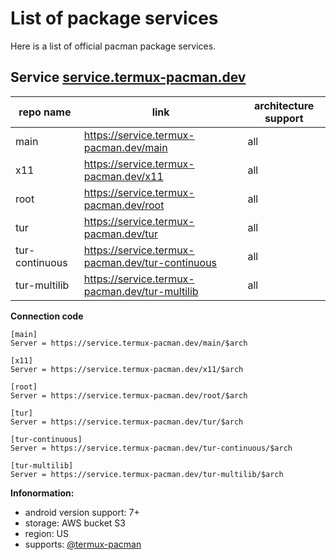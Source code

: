 # List of package services
Here is a list of official pacman package services.

## Service [service.termux-pacman.dev](https://service.termux-pacman.dev/)

repo name | link | architecture support
--- | --- | ---
main | https://service.termux-pacman.dev/main | all
x11 | https://service.termux-pacman.dev/x11 | all
root | https://service.termux-pacman.dev/root | all
tur | https://service.termux-pacman.dev/tur | all
tur-continuous | https://service.termux-pacman.dev/tur-continuous | all
tur-multilib | https://service.termux-pacman.dev/tur-multilib | all

**Connection code**  
```
[main]
Server = https://service.termux-pacman.dev/main/$arch

[x11]
Server = https://service.termux-pacman.dev/x11/$arch

[root]
Server = https://service.termux-pacman.dev/root/$arch

[tur]
Server = https://service.termux-pacman.dev/tur/$arch

[tur-continuous]
Server = https://service.termux-pacman.dev/tur-continuous/$arch

[tur-multilib]
Server = https://service.termux-pacman.dev/tur-multilib/$arch
```
**Infonormation:**  
- android version support: 7+
- storage: AWS bucket S3
- region: US
- supports: [@termux-pacman](https://github.com/termux-pacman)

